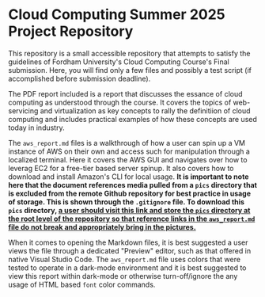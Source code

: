 # Cloud Computing Summer 2025  Project Repository

This repository is a small accessible repository that attempts to satisfy the guidelines of Fordham University's Cloud Computing Course's Final submission. Here, you will find only a few files and possibly a test script (if accomplished before submission deadline). 

The PDF report included is a report that discusses the essance of cloud computing as understood through the course. It covers the topics of web-servicing and virtualization as key concepts to rally the definitiion of cloud computing and includes practical examples of how these concepts are used today in industry. 

The `aws_report.md` files is a walkthrough of how a user can spin up a VM instance of AWS on their own and access such for manipulation through a localized terminal. Here it covers the AWS GUI and navigates over how to leverag EC2 for a free-tier based server spinup. It also covers how to download and install Amazon's CLI for local usage. **It is important to note here that the document references media pulled from a `pics` directory that is excluded from the remote Github repository for best practice in usage of storage. This is shown through the `.gitignore` file. To download this `pics` directory, [a user should visit this link and store the `pics` directory at the root level of the repository so that reference links in the `aws_report.md` file do not break and appropriately bring in the pictures.](https://drive.google.com/drive/folders/1HQfsN-1Z2e4TxHW-pizk4uUeEVvlOIwQ?usp=sharing)** 

When it comes to opening the Markdown files, it is best suggested a user views the file through a dedicated "Preview" editor, such as that offered in native Visual Studio Code. The `aws_report.md` file uses colors that were tested to operate in a dark-mode environment and it is best suggested to view this report within dark-mode or otherwise turn-off/ignore the any usage of HTML based `font` color commands.